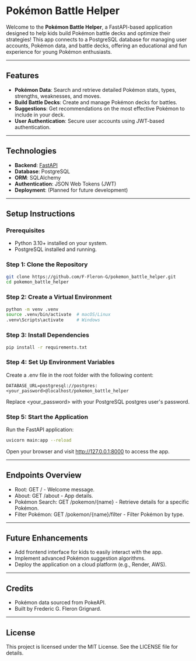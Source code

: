 # Pokémon Battle Helper

Welcome to the **Pokémon Battle Helper**, a FastAPI-based application designed to help kids build Pokémon battle decks and optimize their strategies! This app connects to a PostgreSQL database for managing user accounts, Pokémon data, and battle decks, offering an educational and fun experience for young Pokémon enthusiasts.

---

## Features
- **Pokémon Data**: Search and retrieve detailed Pokémon stats, types, strengths, weaknesses, and moves.
- **Build Battle Decks**: Create and manage Pokémon decks for battles.
- **Suggestions**: Get recommendations on the most effective Pokémon to include in your deck.
- **User Authentication**: Secure user accounts using JWT-based authentication.

---

## Technologies
- **Backend**: [FastAPI](https://fastapi.tiangolo.com/)
- **Database**: PostgreSQL
- **ORM**: SQLAlchemy
- **Authentication**: JSON Web Tokens (JWT)
- **Deployment**: (Planned for future development)

---

## Setup Instructions

### Prerequisites
- Python 3.10+ installed on your system.
- PostgreSQL installed and running.

### Step 1: Clone the Repository
```bash
git clone https://github.com/F-Fleron-G/pokemon_battle_helper.git
cd pokemon_battle_helper
```

### Step 2: Create a Virtual Environment
```bash
python -m venv .venv
source .venv/bin/activate  # macOS/Linux
.venv\Scripts\activate     # Windows
```

### Step 3: Install Dependencies
```bash
pip install -r requirements.txt
```

### Step 4: Set Up Environment Variables
Create a .env file in the root folder with the following content:
```env
DATABASE_URL=postgresql://postgres:<your_password>@localhost/pokemon_battle_helper
```
Replace <your_password> with your PostgreSQL postgres user's password.

### Step 5: Start the Application
Run the FastAPI application:
```bash
uvicorn main:app --reload
```
Open your browser and visit http://127.0.0.1:8000 to access the app.

---

## Endpoints Overview
- Root: GET / - Welcome message.
- About: GET /about - App details.
- Pokémon Search: GET /pokemon/{name} - Retrieve details for a specific Pokémon.
- Filter Pokémon: GET /pokemon/{name}/filter - Filter Pokémon by type.

---

## Future Enhancements
- Add frontend interface for kids to easily interact with the app.
- Implement advanced Pokémon suggestion algorithms.
- Deploy the application on a cloud platform (e.g., Render, AWS).

---

## Credits
- Pokémon data sourced from PokeAPI.
- Built by Frederic G. Fleron Grignard.

---

## License
This project is licensed under the MIT License. See the LICENSE file for details.
